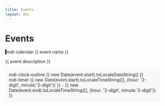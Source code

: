 ```yaml
---
title: Events
layout: doc
---
```


# Events

<div class="events-container">
    <v-card 
        v-for="(event, index) in events" 
        :key="index"
        class="event-card my-4"
        :color="event.color"
    >
        <v-card-title class="text-h6 font-weight-bold">
            <v-icon class="mr-2">mdi-calendar</v-icon>
            {{ event.name }}
        </v-card-title>
        <v-card-text class="pb-0">
            <p class="text-body-1 mb-2">{{ event.description }}</p>
            <v-divider class="my-3"></v-divider>
            <div class="event-details">
                <div class="d-flex align-center mb-2">
                <v-icon small class="mr-2">mdi-clock-outline</v-icon>
                <span class="text-caption">
                    {{ new Date(event.start).toLocaleDateString() }}
                </span>
                </div>
                <div class="d-flex align-center">
                <v-icon small class="mr-2">mdi-timer</v-icon>
                <span class="text-caption">
                    {{ new Date(event.start).toLocaleTimeString([], {hour: '2-digit', minute:'2-digit'}) }}
                    <span v-if="event.end">
                    - {{ new Date(event.end).toLocaleTimeString([], {hour: '2-digit', minute:'2-digit'}) }}
                    </span>
                </span>
                </div>
            </div>
        </v-card-text>
    </v-card>
</div>

<script setup>
const events = [
  {
    name: 'Team Meeting',
    description: 'Let\'s meet and talk',
    start: '2025-09-15T12:00:00',
    end: '2025-09-15T13:30:00',
    color: 'secondary'
  },
  {
    name: 'First AM Bike Bus!',
    description: 'Let\'s all ride to school! This will be a morning ride only.',
    start: '2025-09-19T07:45:00',
    color: 'primary'
  },
  {
    name: 'AM Bike Bus',
    description: 'This will be a morning ride only.',
    start: '2025-09-26T07:45:00',
    color: 'primary'
  },
  {
    name: 'AM Bike Bus',
    description: 'This will be a morning ride only.',
    start: '2025-10-03T07:45:00',
    color: 'primary'
  },
]
</script>

<style scoped>

.event-card {
  transition: transform 0.2s ease-in-out;
  border-left: 4px solid !important;
}

.event-card:hover {
  transform: translateY(-2px);
  box-shadow: 0 4px 8px rgba(0,0,0,0.1);
}

.event-card .v-card-title {
  background: rgba(0,0,0,0.03);
  border-bottom: 1px solid rgba(0,0,0,0.1);
}

.event-details {
  background: rgba(0,0,0,0.02);
  padding: 12px;
  border-radius: 4px;
}
</style>

<Calendar :events="events" />
